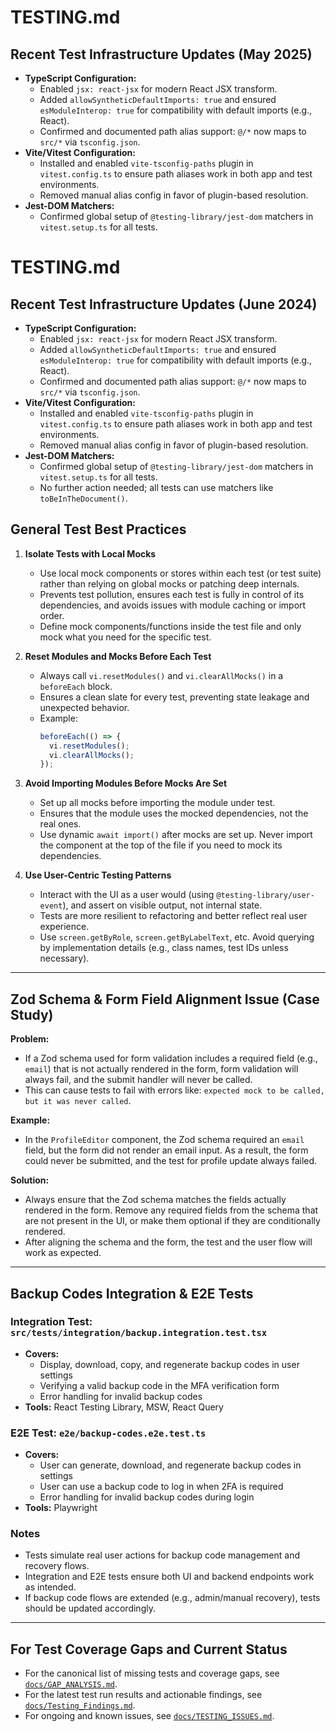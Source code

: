 # TESTING.md

## Recent Test Infrastructure Updates (May 2025)

- **TypeScript Configuration:**
  - Enabled `jsx: react-jsx` for modern React JSX transform.
  - Added `allowSyntheticDefaultImports: true` and ensured `esModuleInterop: true` for compatibility with default imports (e.g., React).
  - Confirmed and documented path alias support: `@/*` now maps to `src/*` via `tsconfig.json`.
- **Vite/Vitest Configuration:**
  - Installed and enabled `vite-tsconfig-paths` plugin in `vitest.config.ts` to ensure path aliases work in both app and test environments.
  - Removed manual alias config in favor of plugin-based resolution.
- **Jest-DOM Matchers:**
  - Confirmed global setup of `@testing-library/jest-dom` matchers in `vitest.setup.ts` for all tests.
# TESTING.md

## Recent Test Infrastructure Updates (June 2024)

- **TypeScript Configuration:**
  - Enabled `jsx: react-jsx` for modern React JSX transform.
  - Added `allowSyntheticDefaultImports: true` and ensured `esModuleInterop: true` for compatibility with default imports (e.g., React).
  - Confirmed and documented path alias support: `@/*` now maps to `src/*` via `tsconfig.json`.
- **Vite/Vitest Configuration:**
  - Installed and enabled `vite-tsconfig-paths` plugin in `vitest.config.ts` to ensure path aliases work in both app and test environments.
  - Removed manual alias config in favor of plugin-based resolution.
- **Jest-DOM Matchers:**
  - Confirmed global setup of `@testing-library/jest-dom` matchers in `vitest.setup.ts` for all tests.
  - No further action needed; all tests can use matchers like `toBeInTheDocument()`.

## General Test Best Practices

1. **Isolate Tests with Local Mocks**
   - Use local mock components or stores within each test (or test suite) rather than relying on global mocks or patching deep internals.
   - Prevents test pollution, ensures each test is fully in control of its dependencies, and avoids issues with module caching or import order.
   - Define mock components/functions inside the test file and only mock what you need for the specific test.

2. **Reset Modules and Mocks Before Each Test**
   - Always call `vi.resetModules()` and `vi.clearAllMocks()` in a `beforeEach` block.
   - Ensures a clean slate for every test, preventing state leakage and unexpected behavior.
   - Example:
     ```ts
     beforeEach(() => {
       vi.resetModules();
       vi.clearAllMocks();
     });
     ```

3. **Avoid Importing Modules Before Mocks Are Set**
   - Set up all mocks before importing the module under test.
   - Ensures that the module uses the mocked dependencies, not the real ones.
   - Use dynamic `await import()` after mocks are set up. Never import the component at the top of the file if you need to mock its dependencies.

4. **Use User-Centric Testing Patterns**
   - Interact with the UI as a user would (using `@testing-library/user-event`), and assert on visible output, not internal state.
   - Tests are more resilient to refactoring and better reflect real user experience.
   - Use `screen.getByRole`, `screen.getByLabelText`, etc. Avoid querying by implementation details (e.g., class names, test IDs unless necessary).

---

## Zod Schema & Form Field Alignment Issue (Case Study)

**Problem:**
- If a Zod schema used for form validation includes a required field (e.g., `email`) that is not actually rendered in the form, form validation will always fail, and the submit handler will never be called.
- This can cause tests to fail with errors like: `expected mock to be called, but it was never called`.

**Example:**
- In the `ProfileEditor` component, the Zod schema required an `email` field, but the form did not render an email input. As a result, the form could never be submitted, and the test for profile update always failed.

**Solution:**
- Always ensure that the Zod schema matches the fields actually rendered in the form. Remove any required fields from the schema that are not present in the UI, or make them optional if they are conditionally rendered.
- After aligning the schema and the form, the test and the user flow will work as expected.

---

## Backup Codes Integration & E2E Tests

### Integration Test: `src/tests/integration/backup.integration.test.tsx`
- **Covers:**
  - Display, download, copy, and regenerate backup codes in user settings
  - Verifying a valid backup code in the MFA verification form
  - Error handling for invalid backup codes
- **Tools:** React Testing Library, MSW, React Query

### E2E Test: `e2e/backup-codes.e2e.test.ts`
- **Covers:**
  - User can generate, download, and regenerate backup codes in settings
  - User can use a backup code to log in when 2FA is required
  - Error handling for invalid backup codes during login
- **Tools:** Playwright

### Notes
- Tests simulate real user actions for backup code management and recovery flows.
- Integration and E2E tests ensure both UI and backend endpoints work as intended.
- If backup code flows are extended (e.g., admin/manual recovery), tests should be updated accordingly.

---

## For Test Coverage Gaps and Current Status

- For the canonical list of missing tests and coverage gaps, see [`docs/GAP_ANALYSIS.md`](./GAP_ANALYSIS.md).
- For the latest test run results and actionable findings, see [`docs/Testing_Findings.md`](./Testing_Findings.md).
- For ongoing and known issues, see [`docs/TESTING_ISSUES.md`](./TESTING_ISSUES.md).

